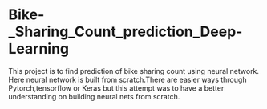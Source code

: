 # Bike-_Sharing_Count_prediction_Deep-Learning
This project is to find prediction of bike sharing count using neural network. Here neural network is built from scratch.There are easier ways through Pytorch,tensorflow or Keras but this attempt was to have a better understanding on building neural nets from scratch.
